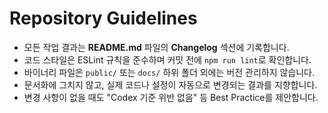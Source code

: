 # Repository Guidelines

- 모든 작업 결과는 **README.md** 파일의 **Changelog** 섹션에 기록합니다.
- 코드 스타일은 ESLint 규칙을 준수하며 커밋 전에 `npm run lint`로 확인합니다.
- 바이너리 파일은 `public/` 또는 `docs/` 하위 폴더 외에는 버전 관리하지 않습니다.
- 문서화에 그치지 않고, 실제 코드나 설정이 자동으로 변경되는 결과를 지향합니다.
- 변경 사항이 없을 때도 "Codex 기준 위반 없음" 등 Best Practice를 제안합니다.
